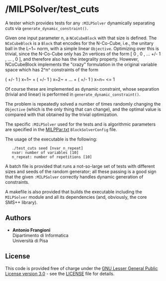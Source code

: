# /MILPSolver/test_cuts

A tester which provides tests for any `:MILPSolver` dynamically separating
cuts via `generate_dynamic_constraint()`.

Given one input parameter n, a `NCoCubeBlock` with that size is defined.
The `NCoCubeBlock` is a `Block` that encodes for the N-Co-Cube, i.e., the
unitary ball in the L~1~ norm, with a simple linear `Objective`. Optimizing
over this is trivial, since the N-Co-Cube only has 2n vertices of the form
[ 0 , 0 , ... +/- 1 , ... , 0 ], and therefore also has the integrality
property. However, NCoCubeBlock implements the "crazy" formulation in the
original variable space which has 2^n^ constraints of the form

   ( +/- 1 ) x~1~ + ( +/- 1 ) x~2~ + ... + ( +/- 1 ) x~n~ <= 1

Of course these are implemented as dynamic constraint, whose separation
(trivial and linear) is performed in `generate_dynamic_constraint()`.

The problem is repeatedly solved a number of times randomly changing the
`Objective` (which is the only thing that can change), and the optimal
value is compared with that obtained by the trivial optimization.

The specific `:MILPSolver` used for the tests and is algorithmic parameters
are specified in the [MILPPar.txt](MILPPar.txt) `BlockSolverConfig` file.

The usage of the executable is the following:

       ./test_cuts seed [nvar n_repeat]
       nvar: number of variables [10]
       n_repeat: number of repetitions [10]

A batch file is provided that runs a not-so-large set of tests with
different sizes and seeds of the random generator; all these passing is a
good sign that the given `:MILPSolver` correctly handles dynamic generation
of constraints.

A makefile is also provided that builds the executable including the
`MILPSolver` module and all its dependencies (and, obviously, the 
core SMS++ library).


## Authors

- **Antonio Frangioni**  
  Dipartimento di Informatica  
  Università di Pisa


## License

This code is provided free of charge under the [GNU Lesser General Public
License version 3.0](https://opensource.org/licenses/lgpl-3.0.html) -
see the [LICENSE](../LICENSE) file for details.
